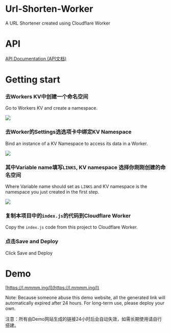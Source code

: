 # Url-Shorten-Worker
A URL Shortener created using Cloudflare Worker

# API

[API Documentation (API文档)](docs/API.md)

# Getting start
### 去Workers KV中创建一个命名空间

Go to Workers KV and create a namespace.

![](docs/kv_create_namespace.png)

### 去Worker的Settings选选项卡中绑定KV Namespace

Bind an instance of a KV Namespace to access its data in a Worker.

![](docs/worker_settings.jpg)

### 其中Variable name填写`LINKS`, KV namespace 选择你刚刚创建的命名空间

Where Variable name should set as `LINKS` and KV namespace is the namespace you just created in the first step.

![](docs/worker_kv_binding.png)

### 复制本项目中的`index.js`的代码到Cloudflare Worker 

Copy the `index.js` code from this project to Cloudflare Worker. 

### 点击Save and Deploy

Click Save and Deploy

# Demo
[https://l.mmmm.ing/l](https://l.mmmm.ing/l)

Note: Because someone abuse this demo website, all the generated link will automatically expired after 24 hours. For long-term use, please deploy your own.

注意：所有由Demo网站生成的链接24小时后会自动失效，如需长期使用请自行搭建。
